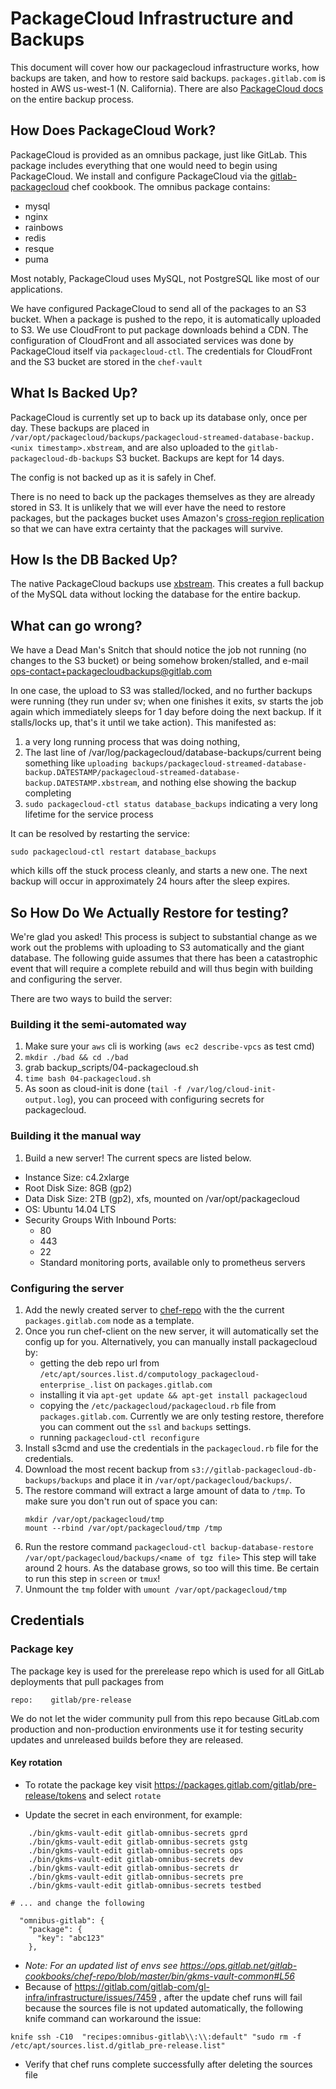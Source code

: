 # PackageCloud Infrastructure and Backups

This document will cover how our packagecloud infrastructure works, how
backups are taken, and how to restore said backups. `packages.gitlab.com`
is hosted in AWS us-west-1 (N. California). There are also
[PackageCloud docs](https://packagecloud.atlassian.net/wiki/display/ENTERPRISE/Backups)
on the entire backup process.

## How Does PackageCloud Work?

PackageCloud is provided as an omnibus package, just like GitLab. This
package includes everything that one would need to begin using PackageCloud.
We install and configure PackageCloud via the [gitlab-packagecloud](https://gitlab.com/gitlab-cookbooks/gitlab-packagecloud) chef cookbook. The
omnibus package contains:

* mysql
* nginx
* rainbows
* redis
* resque
* puma

Most notably, PackageCloud uses MySQL, not PostgreSQL like most of our
applications.

We have configured PackageCloud to send all of the packages to an S3 bucket.
When a package is pushed to the repo, it is automatically uploaded to S3. We use
CloudFront to put package downloads behind a CDN. The configuration of
CloudFront and all associated services was done by PackageCloud itself via
`packagecloud-ctl`. The credentials for CloudFront and the S3 bucket are stored
in the `chef-vault`

## What Is Backed Up?

PackageCloud is currently set up to back up its database only, once per day.
These backups are placed in `/var/opt/packagecloud/backups/packagecloud-streamed-database-backup.<unix timestamp>.xbstream`,
and are also uploaded to the `gitlab-packagecloud-db-backups` S3 bucket. Backups
are kept for 14 days.

The config is not backed up as it is safely in Chef.

There is no need to back up the packages themselves as they are already stored in S3.
It is unlikely that we will ever have the need to restore packages, but the packages
bucket uses Amazon's [cross-region replication](http://docs.aws.amazon.com/AmazonS3/latest/dev/crr.html)
so that we can have extra certainty that the packages will survive.


## How Is the DB Backed Up?

The native PackageCloud backups use [xbstream](https://www.percona.com/doc/percona-xtrabackup/LATEST/xbstream/xbstream.html).
This creates a full backup of the MySQL data without locking the database for the
entire backup.

## What can go wrong?

We have a Dead Man's Snitch that should notice the job not running (no changes to the S3 bucket) or being somehow broken/stalled, and e-mail ops-contact+packagecloudbackups@gitlab.com

In one case, the upload to S3 was stalled/locked, and no further backups were running (they run under sv; when one finishes it exits, sv starts the job again which immediately sleeps for 1 day before doing the next backup.  If it stalls/locks up, that's it until we take action).  This manifested as:
1. a very long running process that was doing nothing,
2. The last line of /var/log/packagecloud/database-backups/current being something like `uploading backups/packagecloud-streamed-database-backup.DATESTAMP/packagecloud-streamed-database-backup.DATESTAMP.xbstream`, and nothing else showing the backup completing
3. `sudo packagecloud-ctl status database_backups` indicating a very long lifetime for the service process

It can be resolved by restarting the service:

`sudo packagecloud-ctl restart database_backups`

which kills off the stuck process cleanly, and starts a new one.  The next backup will occur in approximately 24 hours after the sleep expires.

## So How Do We Actually Restore for testing?

We're glad you asked! This process is subject to substantial change as we work out
the problems with uploading to S3 automatically and the giant database. The following
guide assumes that there has been a catastrophic event that will require a complete
rebuild and will thus begin with building and configuring the server.

There are two ways to build the server:

### Building it the semi-automated way
1. Make sure your `aws` cli is working (`aws ec2 describe-vpcs` as test cmd)
1. `mkdir ./bad && cd ./bad`
1. grab backup_scripts/04-packagecloud.sh
1. `time bash 04-packagecloud.sh`
1. As soon as cloud-init is done (`tail -f /var/log/cloud-init-output.log`),
   you can proceed with configuring secrets for packagecloud.

### Building it the manual way

1. Build a new server! The current specs are listed below.
  * Instance Size: c4.2xlarge
  * Root Disk Size: 8GB (gp2)
  * Data Disk Size: 2TB (gp2), xfs, mounted on /var/opt/packagecloud
  * OS: Ubuntu 14.04 LTS
  * Security Groups With Inbound Ports:
    * 80
    * 443
    * 22
    * Standard monitoring ports, available only to prometheus servers

### Configuring the server

1. Add the newly created server to [chef-repo](https://ops.gitlab.net/gitlab-cookbooks/chef-repo) with the
   the current `packages.gitlab.com` node as a template.
2. Once you run chef-client on the new server, it will automatically set the config
   up for you. Alternatively, you can manually install packagecloud by:
     * getting the deb repo url from `/etc/apt/sources.list.d/computology_packagecloud-enterprise_.list` on `packages.gitlab.com`
     * installing it via `apt-get update && apt-get install packagecloud`
     * copying the `/etc/packagecloud/packagecloud.rb` file from `packages.gitlab.com`. Currently we are only testing restore,
       therefore you can comment out the `ssl` and `backups` settings.
     * running `packagecloud-ctl reconfigure`
3. Install s3cmd and use the credentials in the `packagecloud.rb` file for the credentials.
4. Download the most recent backup from `s3://gitlab-packagecloud-db-backups/backups` and place it in `/var/opt/packagecloud/backups/`.
5. The restore command will extract a large amount of data to `/tmp`. To make sure you don't run out of space you can:
    ```
    mkdir /var/opt/packagecloud/tmp
    mount --rbind /var/opt/packagecloud/tmp /tmp
    ```
6. Run the restore command `packagecloud-ctl backup-database-restore /var/opt/packagecloud/backups/<name of tgz file>`
This step will take around 2 hours. As the database grows, so too will this time.
Be certain to run this step in `screen` or `tmux`!
1. Unmount the `tmp` folder with `umount /var/opt/packagecloud/tmp`

## Credentials

### Package key

The package key is used for the prerelease repo which is used for
all GitLab deployments that pull packages from

```
repo:    gitlab/pre-release
```

We do not let the wider community pull from this repo because GitLab.com
production and non-production environments use it for testing security updates
and unreleased builds before they are released.

#### Key rotation

* To rotate the package key visit
https://packages.gitlab.com/gitlab/pre-release/tokens and select `rotate`

* Update the secret in each environment, for example:
```
    ./bin/gkms-vault-edit gitlab-omnibus-secrets gprd
    ./bin/gkms-vault-edit gitlab-omnibus-secrets gstg
    ./bin/gkms-vault-edit gitlab-omnibus-secrets ops
    ./bin/gkms-vault-edit gitlab-omnibus-secrets dev
    ./bin/gkms-vault-edit gitlab-omnibus-secrets dr
    ./bin/gkms-vault-edit gitlab-omnibus-secrets pre
    ./bin/gkms-vault-edit gitlab-omnibus-secrets testbed

# ... and change the following

  "omnibus-gitlab": {
    "package": {
      "key": "abc123"
    },

```
* _Note: For an updated list of envs see https://ops.gitlab.net/gitlab-cookbooks/chef-repo/blob/master/bin/gkms-vault-common#L56_
* Because of https://gitlab.com/gitlab-com/gl-infra/infrastructure/issues/7459 , after the update chef runs will fail because the sources file is not updated
  automatically, the following knife command can workaround the issue:
```
knife ssh -C10  "recipes:omnibus-gitlab\\:\\:default" "sudo rm -f /etc/apt/sources.list.d/gitlab_pre-release.list"
```
* Verify that chef runs complete successfully after deleting the sources file
